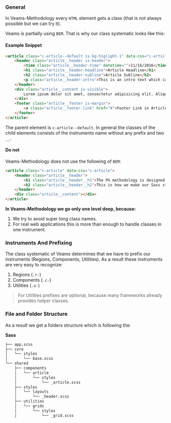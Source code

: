 ### General 

In Veams-Methodology every `HTML` element gets a class (that is not always possible but we can try it). 

Veams is partially using `BEM`. That is why our class systematic looks like this: 

#### Example Snippet

``` html
<article class="c-article--default is-bg-higlight-1" data-css="c-article">
	<header class="article__header is-header">
		<time class="article__header-time" datetime="">11/16/2016</time>
		<h1 class="article__header-headline">Article Headline</h1>
		<h2 class="article__header-subline">Article Subline</h2>
		<p class="article__header-intro">This is an intro text which can be used in every article component.</p>
	</header>
	<div class="article__content is-visible">
		Lorem ipsum dolor sit amet, consectetur adipisicing elit. Aliquam aperiam architecto atque cupiditate dicta earum ex facilis harum incidunt, laboriosam officiis placeat quas recusandae, rerum, sit tempore tenetur. Impedit, velit.
	</div>
	<footer class="article__footer is-margin">
		<a class="article__footer-link" href="#">Footer Link in Article</a>
	</footer>
</article>
``` 

The parent element is `c-article--default`. In general the classes of the child elements consists of the instruments name without any prefix and two `__`.

#### Do not 

Veams-Methodology does not use the following of `BEM`: 

``` html
<article class="c-article" data-css="c-article">
	<header class="article__header">
		<h1 class="article__header__h1">The PG methodology is designed to be used in large, long lived websites and projects.</h1>
		<h2 class="article__header__h2">This is how we make our Sass structure scalable.</h2>
	</header>
	<div class="article__content"></div>
</article>
``` 

**In Veams-Methodology we go only one level deep, because:** 

1. We try to avoid super long class names.
2. For real web applications this is more than enough to handle classes in one instrument.

### Instruments And Prefixing

The class systematic of Veams determines that we have to prefix our instruments (Regions, Components, Utilities). As a result these instruments are very easy to recognize:

1. Regions (`.r-`)
2. Components (`.c-`)
3. Utilities (`.u-`)

> For Utilities prefixes are optional, because many frameworks already provides helper classes. 

### File and Folder Structure

As a result we get a folders structure which is following the: 

**Sass**

``` bash
├── app.scss
├── core
│   └── styles
│       └── base.scss
└── shared
    ├── components
    │   └── article
    │       └── styles
    │           └── _article.scss
    ├── styles
    │   └── layouts
    │       └── _header.scss
    ├── utilities
    │   └── grids
    │       └── styles
    │           └── _grid.scss
``` 


